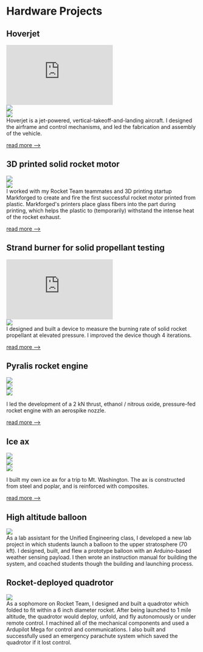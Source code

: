 # Hardware Projects

## Hoverjet
<div class="proj_image_row">
    <div class="proj_image_row_image_container"><iframe width="280" height="158" src="https://www.youtube.com/embed/Ia_bQmQX-PA?rel=0&amp;showinfo=0" frameborder="0" allowfullscreen></iframe></div>
    <div class="proj_image_row_image_container"><img src="../assets/images/hoverjet/hoverjet_3_view.png"></div>
    <div class="proj_image_row_image_container"><img src="../assets/images/hoverjet/jet_vane_units.jpg"></div>
</div>
Hoverjet is a jet-powered, vertical-takeoff-and-landing aircraft. I designed the airframe and control mechanisms, and led the fabrication and assembly of the vehicle.

[read more -->](project_pages/hoverjet.md)


## 3D printed solid rocket motor
<div class="proj_image_row">
    <div class="proj_image_row_image_container"><img src="../assets/images/plastic_rocket/plastic-rocket-2017-04-212-pixel-1.png"></div>
    <div class="proj_image_row_image_container"><img src="../assets/images/plastic_rocket/diamonds.jpg"></div>
</div>
I worked with my Rocket Team teammates and 3D printing startup Markforged to create and fire the first successful rocket motor printed from plastic. Markforged's printers place glass fibers into the part during printing, which helps the plastic to (temporarily) withstand the intense heat of the rocket exhaust.

[read more -->](http://rocketry.mit.edu/2017/04/100-3d-printed-solid-rocket-motor/) 

## Strand burner for solid propellant testing
<div class="proj_image_row">
    <div class="proj_image_row_image_container"><iframe width="280" height="158" src="https://www.youtube.com/embed/Mh8e3psMqQU?rel=0&amp;showinfo=0" frameborder="0" allowfullscreen></iframe></div>
    <div class="proj_image_row_image_container"><img src="../assets/images/firefly/sb_subsystems.png"></div>
</div>
I designed and built a device to measure the burning rate of solid rocket propellant at elevated pressure. I improved the device though 4 iterations.

[read more -->](project_pages/strand_burner.md)

## Pyralis rocket engine
<div class="proj_image_row">
    <div class="proj_image_row_image_container"><img src="../assets/images/pyralis/engine_components.png"></div>
    <div class="proj_image_row_image_container"><img src="../assets/images/pyralis/nozzle.png"></div>
    <div class="proj_image_row_image_container"><img src="../assets/images/pyralis/n2o_ignition.png"></div>
</div>

I led the development of a 2 kN thrust, ethanol / nitrous oxide, pressure-fed rocket engine with an aerospike nozzle.

[read more -->](project_pages/pyralis.md)


## Ice ax
<div class="proj_image_row">
    <div class="proj_image_row_image_container"><img src="../assets/images/ice_ax/sketch1.jpg"></div>
    <div class="proj_image_row_image_container"><img src="../assets/images/ice_ax/head_pins.jpg"></div>
    <div class="proj_image_row_image_container"><img src="../assets/images/ice_ax/vac_bag.jpg"></div>
</div>

I built my own ice ax for a trip to Mt. Washington. The ax is constructed from steel and poplar, and is reinforced with composites.

[read more -->](project_pages/ice_ax.md)


## High altitude balloon
<div class="proj_outer">
    <div class="proj_image_div"><img src="../assets/images/unified_balloon.bmp"></div>
    <div class="proj_text">
As a lab assistant for the Unified Engineering class, I developed a new lab project in which students launch a balloon to the upper stratosphere (70 kft). I designed, built, and flew a prototype balloon with an Arduino-based weather sensing payload. I then wrote an instruction manual for building the system, and coached students though the building and launching process.
    </div>
</div>


## Rocket-deployed quadrotor
<div class="proj_outer">
    <div class="proj_image_div"><img src="../assets/images/rt_quad.jpg"></div>
    <div class="proj_text">
As a sophomore on Rocket Team, I designed and built a quadrotor which folded to fit within a 6 inch diameter rocket. After being launched to 1 mile altitude, the quadrotor would deploy, unfold, and fly autonomously or under remote control. I machined all of the mechanical components and used a Ardupilot Mega for control and communications. I also built and successfully used an emergency parachute system which saved the quadrotor if it lost control.
    </div>
</div>
